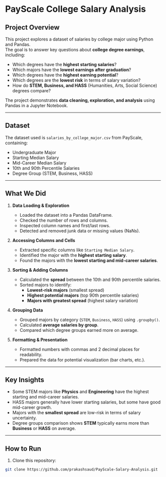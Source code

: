 # PayScale College Salary Analysis

## Project Overview
This project explores a dataset of salaries by college major using Python and Pandas.  
The goal is to answer key questions about **college degree earnings**, including:

- Which degrees have the **highest starting salaries**?  
- Which majors have the **lowest earnings after graduation**?  
- Which degrees have the **highest earning potential**?  
- Which degrees are the **lowest risk** in terms of salary variation?  
- How do **STEM, Business, and HASS** (Humanities, Arts, Social Science) degrees compare?

The project demonstrates **data cleaning, exploration, and analysis** using Pandas in a Jupyter Notebook.

---

## Dataset
The dataset used is `salaries_by_college_major.csv` from PayScale, containing:

- Undergraduate Major  
- Starting Median Salary  
- Mid-Career Median Salary  
- 10th and 90th Percentile Salaries  
- Degree Group (STEM, Business, HASS)

---

## What We Did

1. **Data Loading & Exploration**
   - Loaded the dataset into a Pandas DataFrame.
   - Checked the number of rows and columns.
   - Inspected column names and first/last rows.
   - Detected and removed junk data or missing values (NaNs).

2. **Accessing Columns and Cells**
   - Extracted specific columns like `Starting Median Salary`.
   - Identified the major with the **highest starting salary**.
   - Found the majors with the **lowest starting and mid-career salaries**.

3. **Sorting & Adding Columns**
   - Calculated the **spread** between the 10th and 90th percentile salaries.
   - Sorted majors to identify:
     - **Lowest-risk majors** (smallest spread)
     - **Highest potential majors** (top 90th percentile salaries)
     - **Majors with greatest spread** (highest salary variation)

4. **Grouping Data**
   - Grouped majors by category (`STEM`, `Business`, `HASS`) using `.groupby()`.
   - Calculated **average salaries by group**.
   - Compared which degree groups earned more on average.

5. **Formatting & Presentation**
   - Formatted numbers with commas and 2 decimal places for readability.
   - Prepared the data for potential visualization (bar charts, etc.).

---

## Key Insights
- Some STEM majors like **Physics** and **Engineering** have the highest starting and mid-career salaries.  
- HASS majors generally have lower starting salaries, but some have good mid-career growth.  
- Majors with the **smallest spread** are low-risk in terms of salary uncertainty.  
- Degree groups comparison shows **STEM** typically earns more than **Business** or **HASS** on average.

---

## How to Run
1. Clone this repository:

```bash
git clone https://github.com/prakashsaud/PayScale-Salary-Analysis.git
